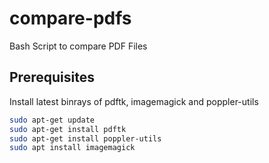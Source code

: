 # compare-pdfs
Bash Script to compare PDF Files

## Prerequisites
Install latest binrays of pdftk, imagemagick and poppler-utils

```bash
sudo apt-get update
sudo apt-get install pdftk
sudo apt-get install poppler-utils 
sudo apt install imagemagick
```
